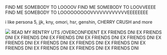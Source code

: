 FIND ME SOMEBODY TO LOOOOV FIND ME SOMEBODY TO LOOVVEEEE FIND ME SOMEBODY TO LOOOOOOOOOVVVVVVVVVVVVEEEEEEEE

i like persona 5, jjk, kny, omori, hsr, genshin, CHERRY CRUSH and more

![](https://files.catbox.moe/msilnx.webp)
READ MY RENTRY UTS /OVERCONFIDENT
EX FRIENDS DNI EX FRIENDS DNI EX FRIENDS DNI EX FRIENDS DNI EX FRIENDS DNI EX FRIENDS DNI EX FRIENDS DNI EX FRIENDS DNI EX FRIENDS DNI EX FRIENDS DNI EX FRIENDS DNI EX FRIENDS DNI EX FRIENDS DNI EX FRIENDS DNI  

